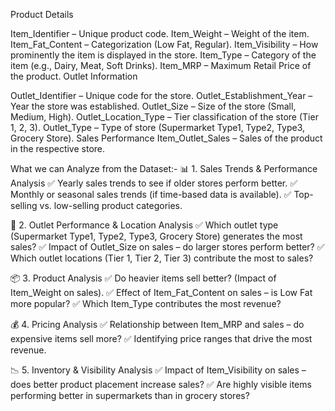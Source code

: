 Product Details

Item_Identifier – Unique product code.
Item_Weight – Weight of the item.
Item_Fat_Content – Categorization (Low Fat, Regular).
Item_Visibility – How prominently the item is displayed in the store.
Item_Type – Category of the item (e.g., Dairy, Meat, Soft Drinks).
Item_MRP – Maximum Retail Price of the product.
Outlet Information

Outlet_Identifier – Unique code for the store.
Outlet_Establishment_Year – Year the store was established.
Outlet_Size – Size of the store (Small, Medium, High).
Outlet_Location_Type – Tier classification of the store (Tier 1, 2, 3).
Outlet_Type – Type of store (Supermarket Type1, Type2, Type3, Grocery Store).
Sales Performance
Item_Outlet_Sales – Sales of the product in the respective store.



What we can Analyze from the Dataset:-
📊 1. Sales Trends & Performance Analysis
✅ Yearly sales trends to see if older stores perform better.
✅ Monthly or seasonal sales trends (if time-based data is available).
✅ Top-selling vs. low-selling product categories.

🏬 2. Outlet Performance & Location Analysis
✅ Which outlet type (Supermarket Type1, Type2, Type3, Grocery Store) generates the most sales?
✅ Impact of Outlet_Size on sales – do larger stores perform better?
✅ Which outlet locations (Tier 1, Tier 2, Tier 3) contribute the most to sales?

📦 3. Product Analysis
✅ Do heavier items sell better? (Impact of Item_Weight on sales).
✅ Effect of Item_Fat_Content on sales – is Low Fat more popular?
✅ Which Item_Type contributes the most revenue?

💰 4. Pricing Analysis
✅ Relationship between Item_MRP and sales – do expensive items sell more?
✅ Identifying price ranges that drive the most revenue.

📉 5. Inventory & Visibility Analysis
✅ Impact of Item_Visibility on sales – does better product placement increase sales?
✅ Are highly visible items performing better in supermarkets than in grocery stores?
